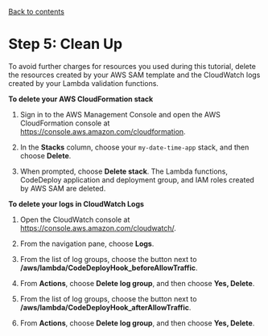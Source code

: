 [Back to contents](index.md)

# Step 5: Clean Up<a name="tutorial-lambda-clean-up"></a>

To avoid further charges for resources you used during this tutorial, delete the resources created by your AWS SAM template and the CloudWatch logs created by your Lambda validation functions\.

**To delete your AWS CloudFormation stack**

1. Sign in to the AWS Management Console and open the AWS CloudFormation console at [https://console\.aws\.amazon\.com/cloudformation](https://console.aws.amazon.com/cloudformation/)\.

1. In the **Stacks** column, choose your `my-date-time-app` stack, and then choose **Delete**\.

1. When prompted, choose **Delete stack**\. The Lambda functions, CodeDeploy application and deployment group, and IAM roles created by AWS SAM are deleted\.

**To delete your logs in CloudWatch Logs**

1. Open the CloudWatch console at [https://console\.aws\.amazon\.com/cloudwatch/](https://console.aws.amazon.com/cloudwatch/)\.

1.  From the navigation pane, choose **Logs**\. 

1.  From the list of log groups, choose the button next to **/aws/lambda/CodeDeployHook\_beforeAllowTraffic**\. 

1.  From **Actions**, choose **Delete log group**, and then choose **Yes, Delete**\. 

1.  From the list of log groups, choose the button next to **/aws/lambda/CodeDeployHook\_afterAllowTraffic**\. 

1.  From **Actions**, choose **Delete log group**, and then choose **Yes, Delete**\. 